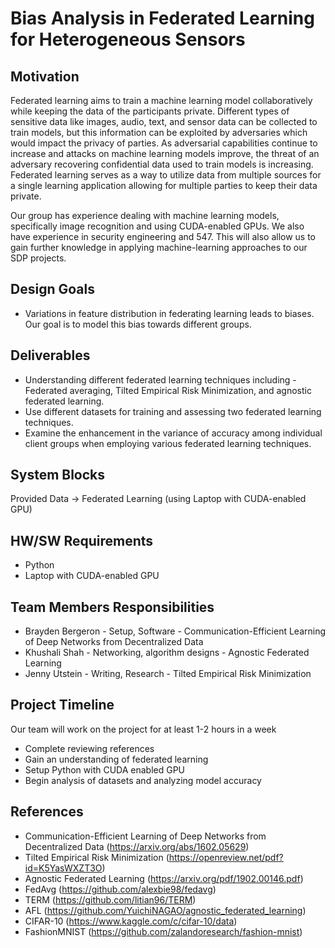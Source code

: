 # Bias Analysis in Federated Learning for Heterogeneous Sensors

## Motivation
Federated learning aims to train a machine learning model collaboratively while keeping the data of the participants private. Different types of sensitive data like images, audio, text, and sensor data can be collected to train models, but this information can be exploited by adversaries which would impact the privacy of parties. As adversarial capabilities continue to increase and attacks on machine learning models improve, the threat of an adversary recovering confidential data used to train models is increasing. Federated learning serves as a way to utilize data from multiple sources for a single learning application allowing for multiple parties to keep their data private.

Our group has experience dealing with machine learning models, specifically image recognition and using CUDA-enabled GPUs. We also have experience in security engineering and 547. This will also allow us to gain further knowledge in applying machine-learning approaches to our SDP projects.
 
## Design Goals
- Variations in feature distribution in federating learning leads to biases. Our goal is to model this bias towards different groups.
  
## Deliverables
- Understanding different federated learning techniques including - Federated averaging, Tilted Empirical Risk Minimization, and agnostic federated learning.
- Use different datasets for training and assessing two federated learning techniques.
- Examine the enhancement in the variance of accuracy among individual client groups when employing various federated learning techniques.

## System Blocks
Provided Data -> Federated Learning (using Laptop with CUDA-enabled GPU)

## HW/SW Requirements
- Python
- Laptop with CUDA-enabled GPU

## Team Members Responsibilities
- Brayden Bergeron - Setup, Software - Communication-Efficient Learning of Deep Networks from Decentralized Data
- Khushali Shah - Networking, algorithm designs - Agnostic Federated Learning
- Jenny Utstein - Writing, Research - Tilted Empirical Risk Minimization

## Project Timeline
Our team will work on the project for at least 1-2 hours in a week
- Complete reviewing references
- Gain an understanding of federated learning
- Setup Python with CUDA enabled GPU
- Begin analysis of datasets and analyzing model accuracy
 

## References
- Communication-Efficient Learning of Deep Networks from Decentralized Data (https://arxiv.org/abs/1602.05629)
- Tilted Empirical Risk Minimization (https://openreview.net/pdf?id=K5YasWXZT3O)
- Agnostic Federated Learning (https://arxiv.org/pdf/1902.00146.pdf)
- FedAvg (https://github.com/alexbie98/fedavg)
- TERM (https://github.com/litian96/TERM)
- AFL (https://github.com/YuichiNAGAO/agnostic_federated_learning)
- CIFAR-10 (https://www.kaggle.com/c/cifar-10/data)
- FashionMNIST (https://github.com/zalandoresearch/fashion-mnist)
